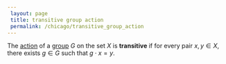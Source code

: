 ```yaml
---
 layout: page
 title: transitive group action
 permalink: /chicago/transitive_group_action
---
```

The [action](https://mathgloss.github.io/MathGloss/chicago/group_action) of a [group](https://mathgloss.github.io/MathGloss/chicago/group) $G$ on the set $X$ is **transitive** if for every pair $x,y \in X$, there exists $g\in G$ such that $g\cdot x=y$. 

